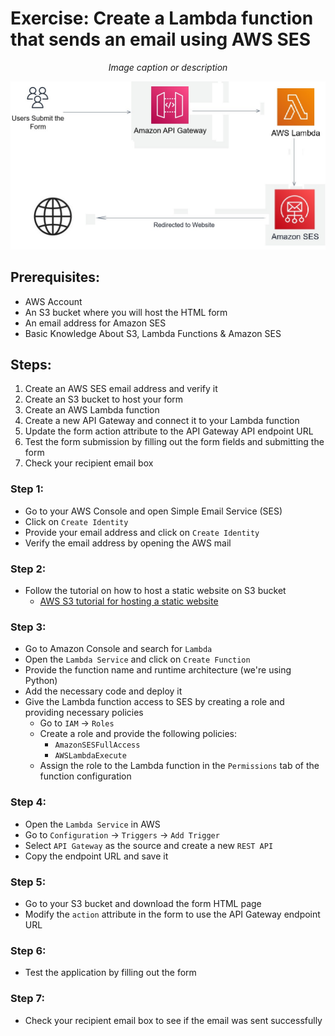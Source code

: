 # Exercise: Create a Lambda function that sends an email using AWS SES

<p align="center">
  <em>Image caption or description</em>
  <br>
</p>

![Architectural Diagram](Images/1.jpg)

## Prerequisites:
- AWS Account
- An S3 bucket where you will host the HTML form
- An email address for Amazon SES
- Basic Knowledge About S3, Lambda Functions & Amazon SES

## Steps:
1. Create an AWS SES email address and verify it
2. Create an S3 bucket to host your form
3. Create an AWS Lambda function
4. Create a new API Gateway and connect it to your Lambda function
5. Update the form action attribute to the API Gateway API endpoint URL
6. Test the form submission by filling out the form fields and submitting the form
7. Check your recipient email box

### Step 1:
- Go to your AWS Console and open Simple Email Service (SES)
- Click on `Create Identity`
- Provide your email address and click on `Create Identity`
- Verify the email address by opening the AWS mail

### Step 2:
- Follow the tutorial on how to host a static website on S3 bucket
  - [AWS S3 tutorial for hosting a static website](https://aws.amazon.com/s3/getting-started/host-a-static-website/)

### Step 3:
- Go to Amazon Console and search for `Lambda`
- Open the `Lambda Service` and click on `Create Function`
- Provide the function name and runtime architecture (we're using Python)
- Add the necessary code and deploy it
- Give the Lambda function access to SES by creating a role and providing necessary policies
  - Go to `IAM` -> `Roles`
  - Create a role and provide the following policies:
    - `AmazonSESFullAccess`
    - `AWSLambdaExecute`
  - Assign the role to the Lambda function in the `Permissions` tab of the function configuration

### Step 4:
- Open the `Lambda Service` in AWS
- Go to `Configuration` -> `Triggers` -> `Add Trigger`
- Select `API Gateway` as the source and create a new `REST API`
- Copy the endpoint URL and save it

### Step 5:
- Go to your S3 bucket and download the form HTML page
- Modify the `action` attribute in the form to use the API Gateway endpoint URL

### Step 6:
- Test the application by filling out the form

### Step 7:
- Check your recipient email box to see if the email was sent successfully
